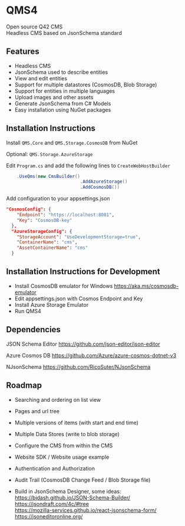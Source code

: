 # QMS4
Open source Q42 CMS   
Headless CMS based on JsonSchema standard

## Features
- Headless CMS
- JsonSchema used to describe entities
- View and edit entities
- Support for multiple datastores (CosmosDB, Blob Storage)
- Support for entities in multiple languages
- Upload images and other assets
- Generate JsonSchema from C# Models
- Easy installation using NuGet packages

## Installation Instructions
Install `QMS.Core` and `QMS.Storage.CosmosDB` from NuGet

Optional: `QMS.Storage.AzureStorage` 

Edit `Program.cs` and add the following lines to `CreateWebHostBuilder`   

```cs
    .UseQms(new CmsBuilder()
                            .AddAzureStorage()
                            .AddCosmosDB())
```

Add configuration to your appsettings.json
```json
"CosmosConfig": {
    "Endpoint": "https://localhost:8081",
    "Key": "CosmosDB-key"
  },
  "AzureStorageConfig": {
    "StorageAccount": "UseDevelopmentStorage=true",
    "ContainerName": "cms",
    "AssetContainerName": "cms"
  }
```

## Installation Instructions for Development
- Install CosmosDB emulator for Windows https://aka.ms/cosmosdb-emulator
- Edit appsettings.json with Cosmos Endpoint and Key
- Install Azure Storage Emulator
- Run QMS4

## Dependencies
JSON Schema Editor
https://github.com/json-editor/json-editor

Azure Cosmos DB
https://github.com/Azure/azure-cosmos-dotnet-v3

NJsonSchema
https://github.com/RicoSuter/NJsonSchema


## Roadmap
- Searching and ordering on list view

- Pages and url tree

- Multiple versions of items (with start and end time)

- Multiple Data Stores (write to blob storage)

- Configure the CMS from within the CMS

- Website SDK / Website usage example

- Authentication and Authorization

- Audit Trail (CosmosDB Change Feed / Blob Storage file)

- Build in JsonSchema Designer, some ideas:  
https://bjdash.github.io/JSON-Schema-Builder/  
https://jsondraft.com/4c/#tree  
https://mozilla-services.github.io/react-jsonschema-form/  
https://jsoneditoronline.org/  
